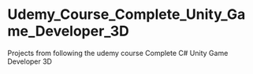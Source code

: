 # Udemy_Course_Complete_Unity_Game_Developer_3D
Projects from following the udemy course  Complete C# Unity Game Developer 3D
